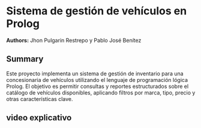 # Sistema de gestión de vehículos en Prolog

**Authors:** Jhon Pulgarin Restrepo y Pablo José Benítez

## Summary
Este proyecto implementa un sistema de gestión de inventario para una concesionaria de vehículos utilizando el lenguaje de programación lógica Prolog. El objetivo es permitir consultas y reportes estructurados sobre el catálogo de vehículos disponibles, aplicando filtros por marca, tipo, precio y otras características clave.

## video explicativo
  
